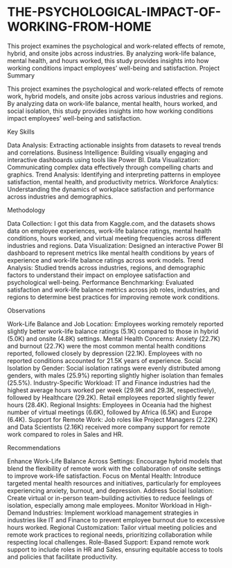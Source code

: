 # THE-PSYCHOLOGICAL-IMPACT-OF-WORKING-FROM-HOME
This project examines the psychological and work-related effects of remote, hybrid, and onsite jobs across industries. By analyzing work-life balance, mental health, and hours worked, this study provides insights into how working conditions impact employees’ well-being and satisfaction.
Project Summary

This project examines the psychological and work-related effects of remote work, hybrid models, and onsite jobs across various industries and regions. By analyzing data on work-life balance, mental health, hours worked, and social isolation, this study provides insights into how working conditions impact employees’ well-being and satisfaction.

Key Skills

Data Analysis: Extracting actionable insights from datasets to reveal trends and correlations.
Business Intelligence: Building visually engaging and interactive dashboards using tools like Power BI.
Data Visualization: Communicating complex data effectively through compelling charts and graphics.
Trend Analysis: Identifying and interpreting patterns in employee satisfaction, mental health, and productivity metrics.
Workforce Analytics: Understanding the dynamics of workplace satisfaction and performance across industries and demographics.

Methodology

Data Collection:
I got this data from Kaggle.com, and the datasets shows data on employee experiences, work-life balance ratings, mental health conditions, hours worked, and virtual meeting frequencies across different industries and regions.
Data Visualization:
Designed an interactive Power BI dashboard to represent metrics like mental health conditions by years of experience and work-life balance ratings across work models.
Trend Analysis:
Studied trends across industries, regions, and demographic factors to understand their impact on employee satisfaction and psychological well-being.
Performance Benchmarking:
Evaluated satisfaction and work-life balance metrics across job roles, industries, and regions to determine best practices for improving remote work conditions.




Observations

Work-Life Balance and Job Location:
Employees working remotely reported slightly better work-life balance ratings (5.1K) compared to those in hybrid (5.0K) and onsite (4.8K) settings.
Mental Health Concerns:
Anxiety (22.7K) and burnout (22.7K) were the most common mental health conditions reported, followed closely by depression (22.1K). Employees with no reported conditions accounted for 21.5K years of experience.
Social Isolation by Gender:
Social isolation ratings were evenly distributed among genders, with males (25.9%) reporting slightly higher isolation than females (25.5%).
Industry-Specific Workload:
IT and Finance industries had the highest average hours worked per week (29.9K and 29.3K, respectively), followed by Healthcare (29.2K). Retail employees reported slightly fewer hours (28.4K).
Regional Insights:
Employees in Oceania had the highest number of virtual meetings (6.6K), followed by Africa (6.5K) and Europe (6.4K).
Support for Remote Work:
Job roles like Project Managers (2.22K) and Data Scientists (2.16K) received more company support for remote work compared to roles in Sales and HR.

Recommendations

Enhance Work-Life Balance Across Settings:
Encourage hybrid models that blend the flexibility of remote work with the collaboration of onsite settings to improve work-life satisfaction.
Focus on Mental Health:
Introduce targeted mental health resources and initiatives, particularly for employees experiencing anxiety, burnout, and depression.
Address Social Isolation:
Create virtual or in-person team-building activities to reduce feelings of isolation, especially among male employees.
Monitor Workload in High-Demand Industries:
Implement workload management strategies in industries like IT and Finance to prevent employee burnout due to excessive hours worked.
Regional Customization:
Tailor virtual meeting policies and remote work practices to regional needs, prioritizing collaboration while respecting local challenges.
Role-Based Support:
Expand remote work support to include roles in HR and Sales, ensuring equitable access to tools and policies that facilitate productivity.
